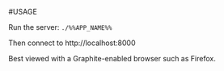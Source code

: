 #USAGE

Run the server: `./%%APP_NAME%%`

Then connect to http://localhost:8000

Best viewed with a Graphite-enabled browser such as Firefox.
